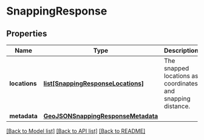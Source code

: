 # SnappingResponse

## Properties
Name | Type | Description | Notes
------------ | ------------- | ------------- | -------------
**locations** | [**list[SnappingResponseLocations]**](SnappingResponseLocations.md) | The snapped locations as coordinates and snapping distance. | [optional] 
**metadata** | [**GeoJSONSnappingResponseMetadata**](GeoJSONSnappingResponseMetadata.md) |  | [optional] 

[[Back to Model list]](../README.md#documentation_for_models) [[Back to API list]](../README.md#documentation_for_api_endpoints) [[Back to README]](../README.md)

